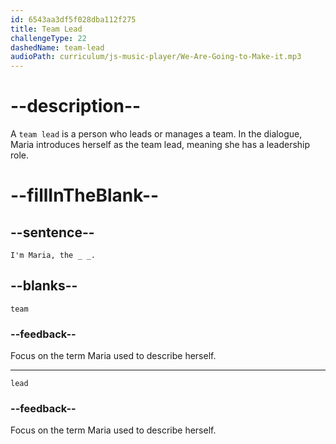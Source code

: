 ```yaml
---
id: 6543aa3df5f028dba112f275
title: Team Lead
challengeType: 22
dashedName: team-lead
audioPath: curriculum/js-music-player/We-Are-Going-to-Make-it.mp3
---
```


# --description--

A `team lead` is a person who leads or manages a team. In the dialogue, Maria introduces herself as the team lead, meaning she has a leadership role.

# --fillInTheBlank--

## --sentence--

`I'm Maria, the _ _.`

## --blanks--

`team`

### --feedback--

Focus on the term Maria used to describe herself.

***

`lead`

### --feedback--

Focus on the term Maria used to describe herself.
